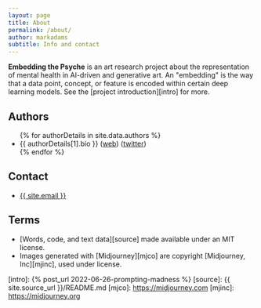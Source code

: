 ```yaml
---
layout: page
title: About
permalink: /about/
author: markadams
subtitle: Info and contact
---
```


**Embedding the Psyche** is an art research project about the representation of mental health in AI-driven and generative art. An "embedding" is the way that a data point, concept, or feature is encoded within certain deep learning models. See the [project introduction][intro] for more.

## Authors

<ul>
{% for authorDetails in site.data.authors %}
	<li>{{ authorDetails[1].bio }} (<a href="{{ authorDetails[1].uri }}">web</a>) (<a href="https://twitter.com/{{ authorDetails[1].twitter_username }}">twitter</a>)</li>
{% endfor %}
</ul>

## Contact

<ul>
  <li>
	<a href="{{ site.email | prepend: "mailto:" }}">
	  {{ site.email }}
	</a>
  </li>
</ul>

## Terms

- [Words, code, and text data][source] made available under an MIT license.
- Images generated with [Midjourney][mjco] are copyright [Midjourney, Inc][mjinc], used under license.

[intro]: {% post_url 2022-06-26-prompting-madness %}
[source]: {{ site.source_url }}/README.md
[mjco]: https://midjourney.com
[mjinc]: https://midjourney.org
